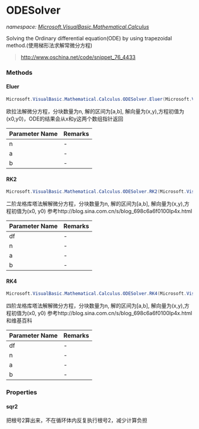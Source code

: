 ﻿# ODESolver
_namespace: [Microsoft.VisualBasic.Mathematical.Calculus](./index.md)_

Solving the Ordinary differential equation(ODE) by using trapezoidal method.(使用梯形法求解常微分方程)

> http://www.oschina.net/code/snippet_76_4433


### Methods

#### Eluer
```csharp
Microsoft.VisualBasic.Mathematical.Calculus.ODESolver.Eluer(Microsoft.VisualBasic.Mathematical.Calculus.ODE@,System.Int32,System.Double,System.Double)
```
欧拉法解微分方程，分块数量为n, 解的区间为[a,b], 解向量为(x,y),方程初值为(x0,y0)，ODE的结果会从x和y这两个数组指针返回

|Parameter Name|Remarks|
|--------------|-------|
|n|-|
|a|-|
|b|-|


#### RK2
```csharp
Microsoft.VisualBasic.Mathematical.Calculus.ODESolver.RK2(Microsoft.VisualBasic.Mathematical.Calculus.ODE@,System.Int32,System.Double,System.Double)
```
二阶龙格库塔法解解微分方程，分块数量为n, 解的区间为[a,b], 解向量为(x,y),方程初值为(x0, y0)
 参考http://blog.sina.com.cn/s/blog_698c6a6f0100lp4x.html

|Parameter Name|Remarks|
|--------------|-------|
|df|-|
|n|-|
|a|-|
|b|-|


#### RK4
```csharp
Microsoft.VisualBasic.Mathematical.Calculus.ODESolver.RK4(Microsoft.VisualBasic.Mathematical.Calculus.ODE@,System.Int32,System.Double,System.Double)
```
四阶龙格库塔法解解微分方程，分块数量为n, 解的区间为[a,b], 解向量为(x,y),方程初值为(x0, y0)
 参考http://blog.sina.com.cn/s/blog_698c6a6f0100lp4x.html 和维基百科

|Parameter Name|Remarks|
|--------------|-------|
|df|-|
|n|-|
|a|-|
|b|-|



### Properties

#### sqr2
把根号2算出来，不在循环体内反复执行根号2，减少计算负担
